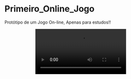 # Primeiro_Online_Jogo 
 Protótipo de um Jogo On-line, Apenas para estudos!! 


 <div align="center">
<video max-width="900" src= "https://github.com/Sam1536/Primeiro_Online_Jogo-/assets/89424721/c36fe6a6-4cdf-4033-b4dd-6044949cfaf3"/>
 </div>






